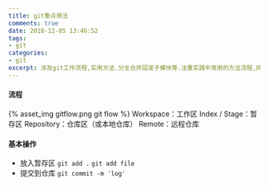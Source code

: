 ```yaml
---
title: git重点用法
comments: true
date: 2018-12-05 13:46:52
tags:
- git
categories:
- git
excerpt: 涉及git工作流程,实用方法.分支合并回滚子模块等.注重实践中常用的方法流程,同时对原理稍作注解.git的实践说明书.
---
```

#### 流程
{% asset_img gitflow.png git flow %}
Workspace：工作区
Index / Stage：暂存区
Repository：仓库区（或本地仓库）
Remote：远程仓库
#### 基本操作
- 放入暂存区
`git add .`
`git add file`
- 提交到仓库
`git commit -m 'log'`